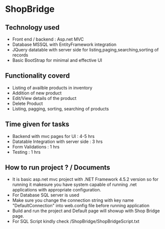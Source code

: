 # ShopBridge
## Technology used
  * Front end / backend : Asp.net MVC
  * Database MSSQL with EntityFramework integration
  * JQuery datatable with server side for listing,paging,searching,sorting of records
  * Basic BootStrap for minimal and effective UI
## Functionality coverd
  * Listing of availble products in inventory
  * Addition of new product
  * Edit/View details of the product
  * Delete Product
  * Listing, pagging, sorting, searching of products
## Time given for tasks
  * Backend with mvc pages for UI : 4-5 hrs
  * Datatable Integration with server side : 3 hrs
  * Form Validations : 1 hrs
  * Testing : 1 hrs
## How to run project ? / Documents
  * It is basic asp.net mvc project with .NET Framework 4.5.2 version so for running it makesure you have system capable of running .net applications with appropriate configuration.
  * For Database SQL server is used
  * Make sure you change the connection string with key name "DefaultConnection" into web.config file before running application
  * Build and run the project and Default page will showup with Shop Bridge page.
  * For SQL Script kindly check /ShopBridge/ShopBridgeScript.txt
